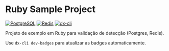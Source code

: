 # Ruby Sample Project
<!-- dx-cli:badges:start -->
[![PostgreSQL](https://img.shields.io/badge/PostgreSQL-Dev_Service-blue?logo=postgresql)](#) [![Redis](https://img.shields.io/badge/Redis-Dev_Service-red?logo=redis)](#) [![dx-cli](https://img.shields.io/badge/dx--anywhere-CLI-blueviolet)](#)
<!-- dx-cli:badges:end -->

Projeto de exemplo em Ruby para validação de detecção (Postgres, Redis).

Use `dx-cli dev-badges` para atualizar as badges automaticamente.

